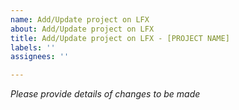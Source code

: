 ```yaml
---
name: Add/Update project on LFX
about: Add/Update project on LFX
title: Add/Update project on LFX - [PROJECT NAME]
labels: ''
assignees: ''

---
```


_Please provide details of changes to be made_
